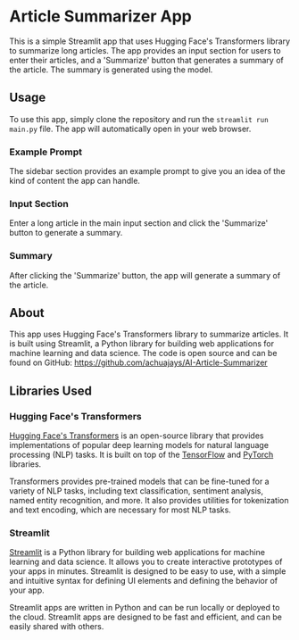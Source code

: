 # Article Summarizer App

This is a simple Streamlit app that uses Hugging Face's Transformers library to summarize long articles. The app provides an input section for users to enter their articles, and a 'Summarize' button that generates a summary of the article. The summary is generated using the  model.

## Usage

To use this app, simply clone the repository and run the `streamlit run main.py` file. The app will automatically open in your web browser.

### Example Prompt

The sidebar section provides an example prompt to give you an idea of the kind of content the app can handle.

### Input Section

Enter a long article in the main input section and click the 'Summarize' button to generate a summary.

### Summary

After clicking the 'Summarize' button, the app will generate a summary of the article.

## About

This app uses Hugging Face's Transformers library to summarize articles. It is built using Streamlit, a Python library for building web applications for machine learning and data science. The code is open source and can be found on GitHub: https://github.com/achuajays/AI-Article-Summarizer

## Libraries Used

### Hugging Face's Transformers

[Hugging Face's Transformers](https://huggingface.co/transformers/) is an open-source library that provides implementations of popular deep learning models for natural language processing (NLP) tasks. It is built on top of the [TensorFlow](https://www.tensorflow.org/) and [PyTorch](https://pytorch.org/) libraries.

Transformers provides pre-trained models that can be fine-tuned for a variety of NLP tasks, including text classification, sentiment analysis, named entity recognition, and more. It also provides utilities for tokenization and text encoding, which are necessary for most NLP tasks.

### Streamlit

[Streamlit](https://streamlit.io/) is a Python library for building web applications for machine learning and data science. It allows you to create interactive prototypes of your apps in minutes. Streamlit is designed to be easy to use, with a simple and intuitive syntax for defining UI elements and defining the behavior of your app.

Streamlit apps are written in Python and can be run locally or deployed to the cloud. Streamlit apps are designed to be fast and efficient, and can be easily shared with others.



